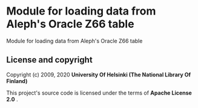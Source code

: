 # Module for loading data from Aleph's Oracle Z66 table

Module for loading data from Aleph's Oracle Z66 table

## License and copyright

Copyright (c) 2009, 2020 **University Of Helsinki (The National Library Of Finland)**

This project's source code is licensed under the terms of **Apache License 2.0** .
